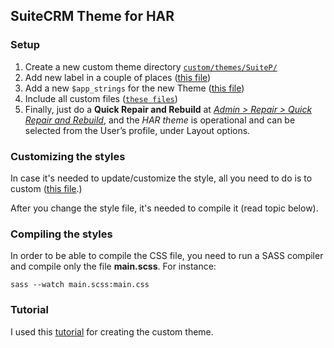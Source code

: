 ## SuiteCRM Theme for HAR


### Setup

1. Create a new custom theme directory [`custom/themes/SuiteP/`](https://github.com/riandesign/har_crm/tree/master/custom/themes/SuiteP)
2. Add new label in a couple of places ([this file](custom/modules/Users/language/en_us.lang.php))
3. Add a new `$app_strings` for the new Theme ([this file](https://github.com/riandesign/har_crm/blob/master/custom/Extension/application/Ext/Language/en_us.NoonThemeLabel.php))
4. Include all custom files ([`these files`](https://github.com/riandesign/har_crm/tree/master/themes/SuiteP/css/HAR))
5. Finally, just do a **Quick Repair and Rebuild** at [*Admin > Repair > Quick Repair and Rebuild*](http://localhost/har/har_crm/index.php?module=Administration&action=Upgrade), and the *HAR theme* is operational and can be selected from the User’s profile, under Layout options.


### Customizing the styles

In case it's needed to update/customize the style, all you need to do is to custom ([this file](https://github.com/riandesign/har_crm/blob/master/themes/SuiteP/css/HAR/style_har.scss).)

After you change the style file, it's needed to compile it (read topic below).



### Compiling the styles

In order to be able to compile the CSS file, you need to run a SASS compiler and compile only the file **main.scss**. For instance:

`sass --watch main.scss:main.css`



### Tutorial

I used this [tutorial](https://docs.suitecrm.com/blog/customizing-subthemes/) for creating the custom theme.
